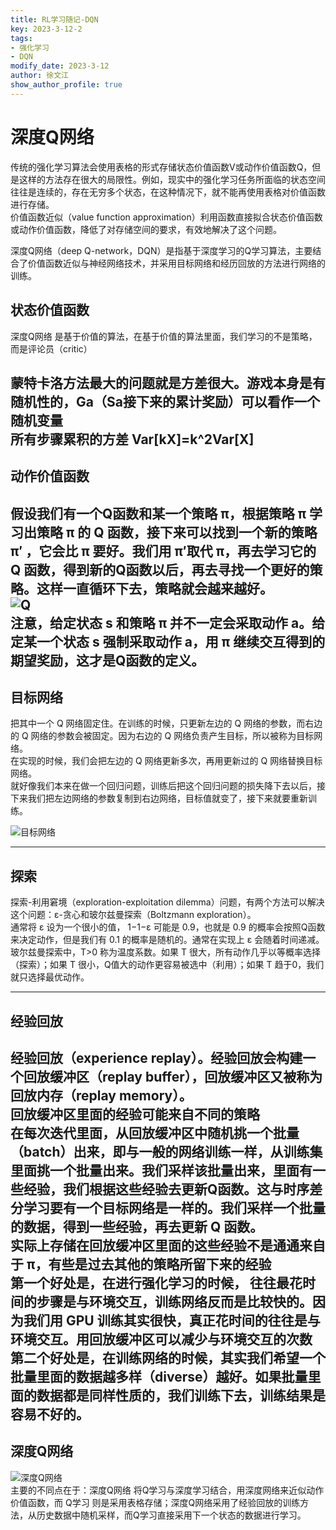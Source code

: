 ```yaml
---
title: RL学习随记-DQN
key: 2023-3-12-2
tags: 
- 强化学习
- DQN
modify_date: 2023-3-12
author: 徐文江
show_author_profile: true
---
```

# 深度Q网络           

传统的强化学习算法会使用表格的形式存储状态价值函数V或动作价值函数Q，但是这样的方法存在很大的局限性。例如，现实中的强化学习任务所面临的状态空间往往是连续的，存在无穷多个状态，在这种情况下，就不能再使用表格对价值函数进行存储。              
价值函数近似（value function approximation）利用函数直接拟合状态价值函数或动作价值函数，降低了对存储空间的要求，有效地解决了这个问题。         
<!--more-->    
深度Q网络（deep Q-network，DQN）是指基于深度学习的Q学习算法，主要结合了价值函数近似与神经网络技术，并采用目标网络和经历回放的方法进行网络的训练。             
## 状态价值函数                     
深度Q网络 是基于价值的算法，在基于价值的算法里面，我们学习的不是策略，而是评论员（critic）       

蒙特卡洛方法最大的问题就是方差很大。游戏本身是有随机性的，Ga（Sa接下来的累计奖励）可以看作一个随机变量     
所有步骤累积的方差 Var[kX]=k^2Var[X]          
-------------------  
## 动作价值函数          
假设我们有一个Q函数和某一个策略 π，根据策略 π 学习出策略 π 的 Q 函数，接下来可以找到一个新的策略 π′ ，它会比 π 要好。我们用 π′取代 π，再去学习它的 Q 函数，得到新的Q函数以后，再去寻找一个更好的策略。这样一直循环下去，策略就会越来越好。         
![Q](https://datawhalechina.github.io/easy-rl/img/ch6/6.9.png)          
注意，给定状态 s 和策略 π 并不一定会采取动作 a。给定某一个状态 s 强制采取动作 a，用 π 继续交互得到的期望奖励，这才是Q函数的定义。            
-------------------   
## 目标网络       
把其中一个 Q 网络固定住。在训练的时候，只更新左边的 Q 网络的参数，而右边的 Q 网络的参数会被固定。因为右边的 Q 网络负责产生目标，所以被称为目标网络。         
在实现的时候，我们会把左边的 Q 网络更新多次，再用更新过的 Q 网络替换目标网络。         
就好像我们本来在做一个回归问题，训练后把这个回归问题的损失降下去以后，接下来我们把左边网络的参数复制到右边网络，目标值就变了，接下来就要重新训练。               

![目标网络](https://datawhalechina.github.io/easy-rl/img/ch6/6.12.png)               

--------------------      
## 探索         
探索-利用窘境（exploration-exploitation dilemma）问题，有两个方法可以解决这个问题：ε-贪心和玻尔兹曼探索（Boltzmann exploration）。        
通常将 ε 设为一个很小的值， 1−1−ε 可能是 0.9，也就是 0.9 的概率会按照Q函数来决定动作，但是我们有 0.1 的概率是随机的。通常在实现上 ε 会随着时间递减。         
玻尔兹曼探索中，T>0 称为温度系数。如果 T 很大，所有动作几乎以等概率选择（探索）；如果 T 很小，Q值大的动作更容易被选中（利用）；如果 T 趋于0，我们就只选择最优动作。         

------------------       
## 经验回放      
经验回放（experience replay）。经验回放会构建一个回放缓冲区（replay buffer），回放缓冲区又被称为回放内存（replay memory）。         
回放缓冲区里面的经验可能来自不同的策略       
在每次迭代里面，从回放缓冲区中随机挑一个批量（batch）出来，即与一般的网络训练一样，从训练集里面挑一个批量出来。我们采样该批量出来，里面有一些经验，我们根据这些经验去更新Q函数。这与时序差分学习要有一个目标网络是一样的。我们采样一个批量的数据，得到一些经验，再去更新 Q 函数。    
实际上存储在回放缓冲区里面的这些经验不是通通来自于 π，有些是过去其他的策略所留下来的经验       
第一个好处是，在进行强化学习的时候， 往往最花时间的步骤是与环境交互，训练网络反而是比较快的。因为我们用 GPU 训练其实很快，真正花时间的往往是与环境交互。用回放缓冲区可以减少与环境交互的次数           
第二个好处是，在训练网络的时候，其实我们希望一个批量里面的数据越多样（diverse）越好。如果批量里面的数据都是同样性质的，我们训练下去，训练结果是容易不好的。         
------------------       
## 深度Q网络     
![深度Q网络](https://datawhalechina.github.io/easy-rl/img/ch6/6.19.png)     
主要的不同点在于：深度Q网络 将Q学习与深度学习结合，用深度网络来近似动作价值函数，而 Q学习 则是采用表格存储；深度Q网络采用了经验回放的训练方法，从历史数据中随机采样，而Q学习直接采用下一个状态的数据进行学习。    